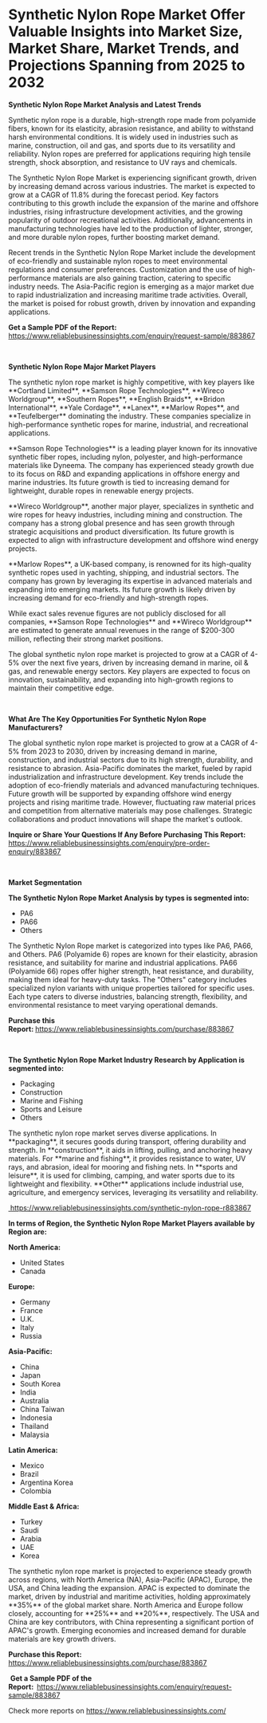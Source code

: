 <p><h1>Synthetic Nylon Rope Market Offer Valuable Insights into Market Size, Market Share, Market Trends, and Projections Spanning from 2025 to 2032</h1></p><p><strong>Synthetic Nylon Rope Market Analysis and Latest Trends</strong></p>
<p><p>Synthetic nylon rope is a durable, high-strength rope made from polyamide fibers, known for its elasticity, abrasion resistance, and ability to withstand harsh environmental conditions. It is widely used in industries such as marine, construction, oil and gas, and sports due to its versatility and reliability. Nylon ropes are preferred for applications requiring high tensile strength, shock absorption, and resistance to UV rays and chemicals.</p><p>The Synthetic Nylon Rope Market is experiencing significant growth, driven by increasing demand across various industries. The market is expected to grow at a CAGR of 11.8% during the forecast period. Key factors contributing to this growth include the expansion of the marine and offshore industries, rising infrastructure development activities, and the growing popularity of outdoor recreational activities. Additionally, advancements in manufacturing technologies have led to the production of lighter, stronger, and more durable nylon ropes, further boosting market demand.</p><p>Recent trends in the Synthetic Nylon Rope Market include the development of eco-friendly and sustainable nylon ropes to meet environmental regulations and consumer preferences. Customization and the use of high-performance materials are also gaining traction, catering to specific industry needs. The Asia-Pacific region is emerging as a major market due to rapid industrialization and increasing maritime trade activities. Overall, the market is poised for robust growth, driven by innovation and expanding applications.</p></p>
<p><strong>Get a Sample PDF of the Report:&nbsp;</strong> <a href="https://www.reliablebusinessinsights.com/enquiry/request-sample/883867?utm_campaign=2205&utm_medium=2&utm_source=Github&utm_content=ia&utm_term=27012025&utm_id=synthetic-nylon-rope">https://www.reliablebusinessinsights.com/enquiry/request-sample/883867</a></p>
<p>&nbsp;</p>
<p><strong>Synthetic Nylon Rope Major Market Players</strong></p>
<p><p>The synthetic nylon rope market is highly competitive, with key players like **Cortland Limited**, **Samson Rope Technologies**, **Wireco Worldgroup**, **Southern Ropes**, **English Braids**, **Bridon International**, **Yale Cordage**, **Lanex**, **Marlow Ropes**, and **Teufelberger** dominating the industry. These companies specialize in high-performance synthetic ropes for marine, industrial, and recreational applications.</p><p>**Samson Rope Technologies** is a leading player known for its innovative synthetic fiber ropes, including nylon, polyester, and high-performance materials like Dyneema. The company has experienced steady growth due to its focus on R&D and expanding applications in offshore energy and marine industries. Its future growth is tied to increasing demand for lightweight, durable ropes in renewable energy projects.</p><p>**Wireco Worldgroup**, another major player, specializes in synthetic and wire ropes for heavy industries, including mining and construction. The company has a strong global presence and has seen growth through strategic acquisitions and product diversification. Its future growth is expected to align with infrastructure development and offshore wind energy projects.</p><p>**Marlow Ropes**, a UK-based company, is renowned for its high-quality synthetic ropes used in yachting, shipping, and industrial sectors. The company has grown by leveraging its expertise in advanced materials and expanding into emerging markets. Its future growth is likely driven by increasing demand for eco-friendly and high-strength ropes.</p><p>While exact sales revenue figures are not publicly disclosed for all companies, **Samson Rope Technologies** and **Wireco Worldgroup** are estimated to generate annual revenues in the range of $200-300 million, reflecting their strong market positions.</p><p>The global synthetic nylon rope market is projected to grow at a CAGR of 4-5% over the next five years, driven by increasing demand in marine, oil & gas, and renewable energy sectors. Key players are expected to focus on innovation, sustainability, and expanding into high-growth regions to maintain their competitive edge.</p></p>
<p>&nbsp;</p>
<p><strong>What Are The Key Opportunities For Synthetic Nylon Rope Manufacturers?</strong></p>
<p><p>The global synthetic nylon rope market is projected to grow at a CAGR of 4-5% from 2023 to 2030, driven by increasing demand in marine, construction, and industrial sectors due to its high strength, durability, and resistance to abrasion. Asia-Pacific dominates the market, fueled by rapid industrialization and infrastructure development. Key trends include the adoption of eco-friendly materials and advanced manufacturing techniques. Future growth will be supported by expanding offshore wind energy projects and rising maritime trade. However, fluctuating raw material prices and competition from alternative materials may pose challenges. Strategic collaborations and product innovations will shape the market's outlook.</p></p>
<p><strong>Inquire or Share Your Questions If Any Before Purchasing This Report:</strong> <a href="https://www.reliablebusinessinsights.com/enquiry/pre-order-enquiry/883867?utm_campaign=2205&utm_medium=2&utm_source=Github&utm_content=ia&utm_term=27012025&utm_id=synthetic-nylon-rope">https://www.reliablebusinessinsights.com/enquiry/pre-order-enquiry/883867</a></p>
<p>&nbsp;</p>
<p><strong>Market Segmentation</strong></p>
<p><strong>The Synthetic Nylon Rope Market Analysis by types is segmented into:</strong></p>
<p><ul><li>PA6</li><li>PA66</li><li>Others</li></ul></p>
<p><p>The Synthetic Nylon Rope market is categorized into types like PA6, PA66, and Others. PA6 (Polyamide 6) ropes are known for their elasticity, abrasion resistance, and suitability for marine and industrial applications. PA66 (Polyamide 66) ropes offer higher strength, heat resistance, and durability, making them ideal for heavy-duty tasks. The "Others" category includes specialized nylon variants with unique properties tailored for specific uses. Each type caters to diverse industries, balancing strength, flexibility, and environmental resistance to meet varying operational demands.</p></p>
<p><strong>Purchase this Report:&nbsp;</strong><a href="https://www.reliablebusinessinsights.com/purchase/883867?utm_campaign=2205&utm_medium=2&utm_source=Github&utm_content=ia&utm_term=27012025&utm_id=synthetic-nylon-rope">https://www.reliablebusinessinsights.com/purchase/883867</a></p>
<p>&nbsp;</p>
<p><strong>The Synthetic Nylon Rope Market Industry Research by Application is segmented into:</strong></p>
<p><ul><li>Packaging</li><li>Construction</li><li>Marine and Fishing</li><li>Sports and Leisure</li><li>Others</li></ul></p>
<p><p>The synthetic nylon rope market serves diverse applications. In **packaging**, it secures goods during transport, offering durability and strength. In **construction**, it aids in lifting, pulling, and anchoring heavy materials. For **marine and fishing**, it provides resistance to water, UV rays, and abrasion, ideal for mooring and fishing nets. In **sports and leisure**, it is used for climbing, camping, and water sports due to its lightweight and flexibility. **Other** applications include industrial use, agriculture, and emergency services, leveraging its versatility and reliability.</p></p>
<p><a href="https://www.reliablebusinessinsights.com/synthetic-nylon-rope-r883867?utm_campaign=2205&utm_medium=2&utm_source=Github&utm_content=ia&utm_term=27012025&utm_id=synthetic-nylon-rope">&nbsp;https://www.reliablebusinessinsights.com/synthetic-nylon-rope-r883867</a></p>
<p><strong>In terms of Region, the Synthetic Nylon Rope Market Players available by Region are:</strong></p>
<p>
    <p> <strong> North America: </strong>
        <ul>
            <li>United States</li>
            <li>Canada</li>
        </ul>
        </p> 
    <p> <strong> Europe: </strong>
        <ul>
            <li>Germany</li>
            <li>France</li>
            <li>U.K.</li>
            <li>Italy</li>
            <li>Russia</li>
        </ul>
        </p> 
    <p> <strong> Asia-Pacific: </strong>
        <ul>
            <li>China</li>
            <li>Japan</li>
            <li>South Korea</li>
            <li>India</li>
            <li>Australia</li>
            <li>China Taiwan</li>
            <li>Indonesia</li>
            <li>Thailand</li>
            <li>Malaysia</li>
        </ul>
        </p> 
    <p> <strong> Latin America: </strong>
        <ul>
            <li>Mexico</li>
            <li>Brazil</li>
            <li>Argentina Korea</li>
            <li>Colombia</li>
        </ul>
        </p> 
    <p> <strong> Middle East & Africa: </strong>
        <ul>
            <li>Turkey</li>
            <li>Saudi</li>
            <li>Arabia</li>
            <li>UAE</li>
            <li>Korea</li>
        </ul>
    </p>
    </p>
<p><p>The synthetic nylon rope market is projected to experience steady growth across regions, with North America (NA), Asia-Pacific (APAC), Europe, the USA, and China leading the expansion. APAC is expected to dominate the market, driven by industrial and maritime activities, holding approximately **35%** of the global market share. North America and Europe follow closely, accounting for **25%** and **20%**, respectively. The USA and China are key contributors, with China representing a significant portion of APAC's growth. Emerging economies and increased demand for durable materials are key growth drivers.</p></p>
<p><strong>Purchase this Report: </strong><a href="https://www.reliablebusinessinsights.com/purchase/883867?utm_campaign=2205&utm_medium=2&utm_source=Github&utm_content=ia&utm_term=27012025&utm_id=synthetic-nylon-rope">https://www.reliablebusinessinsights.com/purchase/883867</a></p>
<p>&nbsp;<strong>Get a Sample PDF of the Report:&nbsp;&nbsp;</strong><a href="https://www.reliablebusinessinsights.com/enquiry/request-sample/883867?utm_campaign=2205&utm_medium=2&utm_source=Github&utm_content=ia&utm_term=27012025&utm_id=synthetic-nylon-rope">https://www.reliablebusinessinsights.com/enquiry/request-sample/883867</a></p>
<p><strong></strong></p>
<p>Check more reports on <a href="https://www.reliablebusinessinsights.com/?utm_campaign=2205&utm_medium=2&utm_source=Github&utm_content=ia&utm_term=27012025&utm_id=synthetic-nylon-rope">https://www.reliablebusinessinsights.com/</a></p>